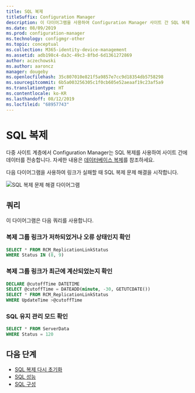 ```yaml
---
title: SQL 복제
titleSuffix: Configuration Manager
description: 이 다이어그램을 사용하여 Configuration Manager 사이트 간 SQL 복제 문제 해결을 시작합니다.
ms.date: 08/09/2019
ms.prod: configuration-manager
ms.technology: configmgr-other
ms.topic: conceptual
ms.collection: M365-identity-device-management
ms.assetid: adb198c4-da3c-49c3-8fbd-6d1361272869
author: aczechowski
ms.author: aaroncz
manager: dougeby
ms.openlocfilehash: 35c807010e821f5a9857e7cc9d18354db5758298
ms.sourcegitcommit: 6b5a003256305c1f0cb605e52aeaaf19c23af5a9
ms.translationtype: HT
ms.contentlocale: ko-KR
ms.lasthandoff: 08/12/2019
ms.locfileid: "68957743"
---
```

# <a name="sql-replication"></a>SQL 복제

다중 사이트 계층에서 Configuration Manager는 SQL 복제를 사용하여 사이트 간에 데이터를 전송합니다. 자세한 내용은 [데이터베이스 복제](/sccm/core/plan-design/hierarchy/database-replication)를 참조하세요.

다음 다이어그램을 사용하여 링크가 실패할 때 SQL 복제 문제 해결을 시작합니다.

![SQL 복제 문제 해결 다이어그램](media/sql-replication.svg)

## <a name="queries"></a>쿼리

이 다이어그램은 다음 쿼리를 사용합니다.

### <a name="check-if-the-replication-group-link-is-in-degraded-or-failed-state"></a>복제 그룹 링크가 저하되었거나 오류 상태인지 확인

```sql
SELECT * FROM RCM_ReplicationLinkStatus
WHERE Status IN (8, 9)
```

### <a name="check-if-replication-group-link-is-recently-calculated"></a>복제 그룹 링크가 최근에 계산되었는지 확인

```sql
DECLARE @cutoffTime DATETIME
SELECT @cutoffTime = DATEADD(minute, -30, GETUTCDATE())
SELECT * FROM RCM_ReplicationLinkStatus
WHERE UpdateTime >@cutoffTime
```

### <a name="check-sql-maintenance-mode"></a>SQL 유지 관리 모드 확인

```sql
SELECT * FROM ServerData
WHERE Status = 120
```

## <a name="next-steps"></a>다음 단계

- [SQL 복제 다시 초기화](/sccm/core/servers/manage/replication/sql-replication-reinit)
- [SQL 성능](/sccm/core/servers/manage/replication/sql-performance)
- [SQL 구성](/sccm/core/servers/manage/replication/sql-configuration)
